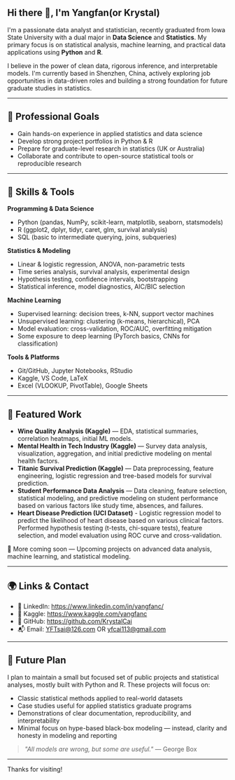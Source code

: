 ## Hi there 👋, I'm Yangfan(or Krystal)

I'm a passionate data analyst and statistician, recently graduated from Iowa State University with a dual major in **Data Science** and **Statistics**. My primary focus is on statistical analysis, machine learning, and practical data applications using **Python** and **R**.

I believe in the power of clean data, rigorous inference, and interpretable models. I'm currently based in Shenzhen, China, actively exploring job opportunities in data-driven roles and building a strong foundation for future graduate studies in statistics.

---

## 💼 Professional Goals

- Gain hands-on experience in applied statistics and data science
- Develop strong project portfolios in Python & R
- Prepare for graduate-level research in statistics (UK or Australia)
- Collaborate and contribute to open-source statistical tools or reproducible research

---

## 🔧 Skills & Tools

**Programming & Data Science**  
- Python (pandas, NumPy, scikit-learn, matplotlib, seaborn, statsmodels)  
- R (ggplot2, dplyr, tidyr, caret, glm, survival analysis)  
- SQL (basic to intermediate querying, joins, subqueries)  

**Statistics & Modeling**  
- Linear & logistic regression, ANOVA, non-parametric tests  
- Time series analysis, survival analysis, experimental design  
- Hypothesis testing, confidence intervals, bootstrapping  
- Statistical inference, model diagnostics, AIC/BIC selection  

**Machine Learning**  
- Supervised learning: decision trees, k-NN, support vector machines  
- Unsupervised learning: clustering (k-means, hierarchical), PCA  
- Model evaluation: cross-validation, ROC/AUC, overfitting mitigation  
- Some exposure to deep learning (PyTorch basics, CNNs for classification)

**Tools & Platforms**  
- Git/GitHub, Jupyter Notebooks, RStudio  
- Kaggle, VS Code, LaTeX  
- Excel (VLOOKUP, PivotTable), Google Sheets

---

## 📘 Featured Work

- **Wine Quality Analysis (Kaggle)** — EDA, statistical summaries, correlation heatmaps, initial ML models.
- **Mental Health in Tech Industry (Kaggle)** — Survey data analysis, visualization, aggregation, and initial predictive modeling on mental health factors.
- **Titanic Survival Prediction (Kaggle)** — Data preprocessing, feature engineering, logistic regression and tree-based models for survival prediction.
- **Student Performance Data Analysis** — Data cleaning, feature selection, statistical modeling, and predictive modeling on student performance based on various factors like study time, absences, and failures.
- **Heart Disease Prediction (UCI Dataset)** - Logistic regression model to predict the likelihood of heart disease based on various clinical factors. Performed hypothesis testing (t-tests, chi-square tests), feature selection, and model evaluation using ROC curve and cross-validation.

📌 More coming soon — Upcoming projects on advanced data analysis, machine learning, and statistical modeling.

---

## 🌍 Links & Contact

- 💼 LinkedIn: https://www.linkedin.com/in/yangfanc/ 
- 🧠 Kaggle: https://www.kaggle.com/yangfanc 
- 💾 GitHub: https://github.com/KrystalCai 
- 📬 Email: YFTsai@126.com OR yfcai113@gmail.com

---

## 🧭 Future Plan

I plan to maintain a small but focused set of public projects and statistical analyses, mostly built with Python and R. These projects will focus on:

- Classic statistical methods applied to real-world datasets  
- Case studies useful for applied statistics graduate programs  
- Demonstrations of clear documentation, reproducibility, and interpretability  
- Minimal focus on hype-based black-box modeling — instead, clarity and honesty in modeling and reporting

> _"All models are wrong, but some are useful."_ — George Box

---

Thanks for visiting!

